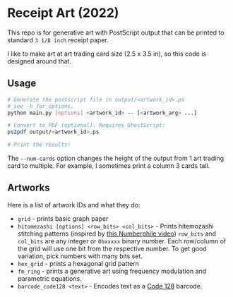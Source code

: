 # Receipt Art (2022)

This repo is for generative art with PostScript output that can be printed
to standard `3 1/8 inch` receipt paper.

I like to make art at art trading card size (2.5 x 3.5 in), so this code is
designed around that.

## Usage

```bash
# Generate the postscript file in output/<artwork_id>.ps
# see -h for options. 
python main.py [options] <artwork_id> -- [<artwork_arg> ...]

# Convert to PDF (optional). Requires GhostScript:
ps2pdf output/<artwork_id>.ps

# Print the results!
```

The `--num-cards` option changes the height of the output from 1 art trading
card to multiple. For example, I sometimes print a column 3 cards tall.

## Artworks

Here is a list of artwork IDs and what they do:

* `grid` - prints basic graph paper
* `hitomezashi [options] <row_bits> <col_bits>` - Prints hitemozashi stitching
    patterns (inspired by [this Numberphile video](https://www.youtube.com/watch?v=JbfhzlMk2eY))
    `row_bits` and `col_bits` are any integer or `0bxxxxx` binary number. Each
    row/column of the grid will use one bit from the respective number. To get
    good variation, pick numbers with many bits set.
* `hex_grid` - prints a hexagonal grid pattern
* `fm_ring` - prints a generative art using frequency modulation and parametric
    equations.
* `barcode_code128 <text>` - Encodes text as a
    [Code 128](https://en.wikipedia.org/wiki/Code_128) barcode.